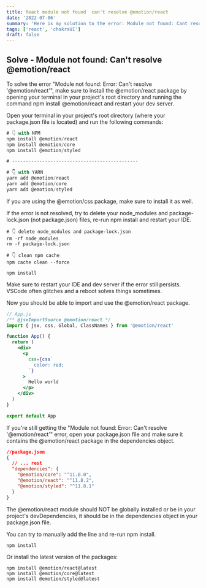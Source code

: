 ```yaml
---
title: React module not found  can't resolve @emotion/react
date: '2022-07-06'
summary: 'Here is my solution to the error: Module not found: Cant resolve emotion-theming'
tags: ['react', 'chakraUI']
draft: false
---
```


## Solve - Module not found: Can't resolve @emotion/react

To solve the error "Module not found: Error: Can't resolve '@emotion/react'", make sure to install the @emotion/react package by opening your terminal in your project's root directory and running the command npm install @emotion/react and restart your dev server.

Open your terminal in your project's root directory (where your package.json file is located) and run the following commands:

```js
# 👇️ with NPM
npm install @emotion/react
npm install @emotion/core
npm install @emotion/styled

# ----------------------------------------------

# 👇️ with YARN
yarn add @emotion/react
yarn add @emotion/core
yarn add @emotion/styled
```

If you are using the @emotion/css package, make sure to install it as well.

If the error is not resolved, try to delete your node_modules and package-lock.json (not package.json) files, re-run npm install and restart your IDE.

```shell
# 👇️ delete node_modules and package-lock.json
rm -rf node_modules
rm -f package-lock.json

# 👇️ clean npm cache
npm cache clean --force

npm install
```

Make sure to restart your IDE and dev server if the error still persists. VSCode often glitches and a reboot solves things sometimes.

Now you should be able to import and use the @emotion/react package.

```jsx
// App.js
/** @jsxImportSource @emotion/react */
import { jsx, css, Global, ClassNames } from '@emotion/react'

function App() {
  return (
    <div>
      <p
        css={css`
          color: red;
        `}
      >
        Hello world
      </p>
    </div>
  )
}

export default App
```

If you're still getting the "Module not found: Error: Can't resolve '@emotion/react'" error, open your package.json file and make sure it contains the @emotion/react package in the dependencies object.

```json
//package.json
{
  // ... rest
  "dependencies": {
    "@emotion/core": "^11.0.0",
    "@emotion/react": "^11.8.2",
    "@emotion/styled": "^11.8.1"
  }
}
```

The @emotion/react module should NOT be globally installed or be in your project's devDependencies, it should be in the dependencies object in your package.json file.

You can try to manually add the line and re-run npm install.

```shell
npm install
```

Or install the latest version of the packages:

```shell
npm install @emotion/react@latest
npm install @emotion/core@latest
npm install @emotion/styled@latest
```
